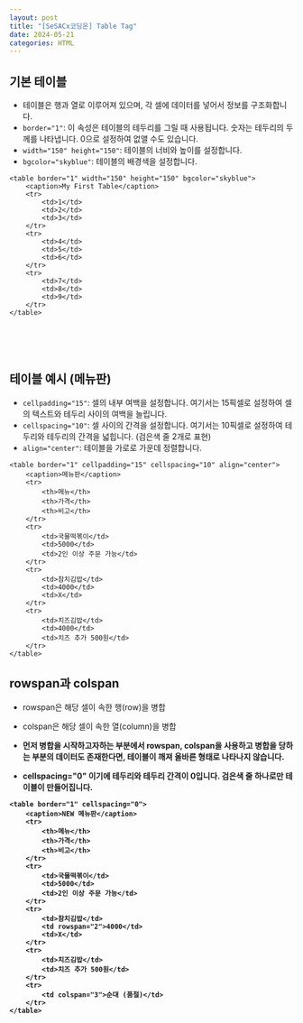 ```yaml
---
layout: post
title: "[SeSACx코딩온] Table Tag"
date: 2024-05-21
categories: HTML
---
```


## 기본 테이블

- 테이블은 행과 열로 이루어져 있으며, 각 셀에 데이터를 넣어서 정보를 구조화합니다.
- `border="1"`: 이 속성은 테이블의 테두리를 그릴 때 사용됩니다. 숫자는 테두리의 두께를 나타냅니다. 0으로 설정하여 없앨 수도 있습니다.
- `width="150" height="150"`: 테이블의 너비와 높이를 설정합니다.
- `bgcolor="skyblue"`: 테이블의 배경색을 설정합니다.


```
<table border="1" width="150" height="150" bgcolor="skyblue">
    <caption>My First Table</caption>
    <tr>
        <td>1</td>
        <td>2</td>
        <td>3</td>
    </tr>
    <tr>
        <td>4</td>
        <td>5</td>
        <td>6</td>
    </tr>
    <tr>
        <td>7</td>
        <td>8</td>
        <td>9</td>
    </tr>
</table>
```
<br><br><br>

## 테이블 예시 (메뉴판)

- `cellpadding="15"`: 셀의 내부 여백을 설정합니다. 여기서는 15픽셀로 설정하여 셀의 텍스트와 테두리 사이의 여백을 늘립니다.
- `cellspacing="10"`: 셀 사이의 간격을 설정합니다. 여기서는 10픽셀로 설정하여 테두리와 테두리의 간격을 넓힙니다. (검은색 줄 2개로 표현)
- `align="center"`: 테이블을 가로로 가운데 정렬합니다.


```
<table border="1" cellpadding="15" cellspacing="10" align="center">
    <caption>메뉴판</caption>
    <tr>
        <th>메뉴</th>
        <th>가격</th>
        <th>비고</th>            
    </tr>
    <tr>
        <td>국물떡볶이</td>
        <td>5000</td>
        <td>2인 이상 주문 가능</td>
    </tr>
    <tr>
        <td>참치김밥</td>
        <td>4000</td>
        <td>X</td>
    </tr>
    <tr>
        <td>치즈김밥</td>
        <td>4000</td>
        <td>치즈 추가 500원</td>
    </tr>
</table>
```

## rowspan과 colspan

- rowspan은 해당 셀이 속한 행(row)을 병합
- colspan은 해당 셀이 속한 열(column)을 병합
- <b>먼저 병합을 시작하고자하는 부분에서 rowspan, colspan을 사용하고 
병합을 당하는 부분의 데이터도 존재한다면, 테이블이 깨져 올바른 형태로 나타나지 않습니다. <b>

- cellspacing="0" 이기에 테두리와 테두리 간격이 0입니다. 검은색 줄 하나로만 테이블이 만들어집니다.

```
<table border="1" cellspacing="0">
    <caption>NEW 메뉴판</caption>
    <tr>
        <th>메뉴</th>
        <th>가격</th>
        <th>비고</th>            
    </tr>
    <tr>
        <td>국물떡볶이</td>
        <td>5000</td>
        <td>2인 이상 주문 가능</td>
    </tr>
    <tr>
        <td>참치김밥</td>
        <td rowspan="2">4000</td>
        <td>X</td>
    </tr>
    <tr>
        <td>치즈김밥</td>
        <td>치즈 추가 500원</td>
    </tr>
    <tr>
        <td colspan="3">순대 (품절)</td>
    </tr>
</table>
```